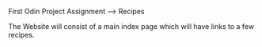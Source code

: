 First Odin Project Assignment --> Recipes

The Website will consist of a main index page which will have links to a few recipes.
